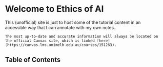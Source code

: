 # Welcome to Ethics of AI
This (unofficial) site is just to host some of the tutorial content in an accessible way that I can annotate with my own notes.

```{warning}
The most up-to-date and accurate information will always be located on the official Canvas site, which is linked [here](https://canvas.lms.unimelb.edu.au/courses/151263).
```

## Table of Contents
```{tableofcontents}
```
